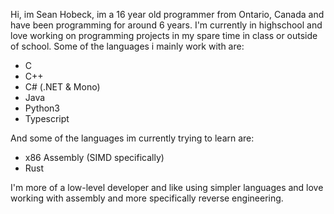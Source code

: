 Hi, im Sean Hobeck, im a 16 year old programmer from Ontario, Canada and have been programming for around 6 years.
I'm currently in highschool and love working on programming projects in my spare time in class or outside of school.
Some of the languages i mainly work with are:
- C
- C++
- C# (.NET & Mono)
- Java
- Python3
- Typescript

And some of the languages im currently trying to learn are:
- x86 Assembly (SIMD specifically)
- Rust

I'm more of a low-level developer and like using simpler languages and love working with assembly and more specifically reverse engineering.
